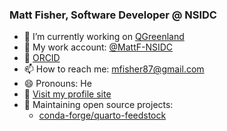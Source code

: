 ### Matt Fisher, Software Developer @ NSIDC

- 🔭 I’m currently working on [QGreenland](https://github.com/nsidc/qgreenland)
- 🏢 My work account: [@MattF-NSIDC](https://github.com/MattF-NSIDC)
- 🧪 [ORCID](https://orcid.org/0000-0003-3260-5445)
- 📫 How to reach me: mfisher87@gmail.com
- 😄 Pronouns: He
- 📄 [Visit my profile site](https://mfisher87.github.io)
- 🔧 Maintaining open source projects:
    - [conda-forge/quarto-feedstock](https://github.com/conda-forge/quarto-feedstock) 

<!--
- 🌱 I’m currently learning ...
- 👯 I’m looking to collaborate on ...
- 🤔 I’m looking for help with ...
- 💬 Ask me about ...
- ⚡ Fun fact: 
-->
